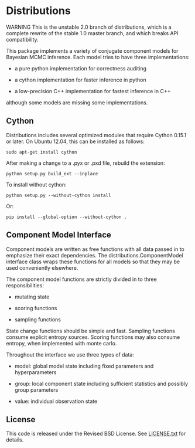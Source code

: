 # Distributions

WARNING
This is the unstable 2.0 branch of distributions,
which is a complete rewrite of the stable 1.0 master branch,
and which breaks API compatibility.

This package implements a variety of conjugate component models for
Bayesian MCMC inference.
Each model tries to have three implementations:

* a pure python implementation for correctness auditing

* a cython implementation for faster inference in python

* a low-precision C++ implementation for fastest inference in C++

although some models are missing some implementations.


## Cython

Distributions includes several optimized modules that require Cython
0.15.1 or later. On Ubuntu 12.04, this can be installed as follows:

    sudo apt-get install cython

After making a change to a .pyx or .pxd file, rebuild the extension:

    python setup.py build_ext --inplace

To install without cython:

    python setup.py --without-cython install

Or:

    pip install --global-option --without-cython .


## Component Model Interface

Component models are written as free functions with all data passed in
to emphasize their exact dependencies. The
distributions.ComponentModel interface class wraps these functions for
all models so that they may be used conveniently elsewhere.

The component model functions are strictly divided in to three responsibilities:

* mutating state

* scoring functions

* sampling functions

State change functions should be simple and fast.
Sampling functions consume explicit entropy sources.
Scoring functions may also consume entropy, when implemented with monte carlo.

Throughout the interface we use three types of data:

* model: global model state including fixed parameters and hyperparameters

* group: local component state including sufficient statistics and
  possibly group parameters

* value: individual observation state


## License

This code is released under the Revised BSD License.
See [LICENSE.txt](LICENSE.txt) for details.
